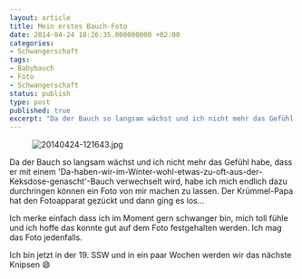 ```yaml
---
layout: article
title: Mein erstes Bauch-Foto
date: 2014-04-24 10:26:35.000000000 +02:00
categories:
- Schwangerschaft
tags:
- Babybauch
- Foto
- Schwangerschaft
status: publish
type: post
published: true
excerpt: "Da der Bauch so langsam wächst und ich nicht mehr das Gefühl habe, dass er mit einem 'Da-haben-wir-im-Winter-wohl-etwas-zu-oft-aus-der-Keksdose-genascht'-Bauch verwechselt wird, habe ich mich endlich dazu durchringen können ein Foto von mir machen zu lassen. Der Krümmel-Papa hat den Fotoapparat gezückt und dann ging es los..."
---
```

<figure>
	<img src="{{ site.url }}/images/20140424-121643.jpg" alt="20140424-121643.jpg" />
</figure>

Da der Bauch so langsam wächst und ich nicht mehr das Gefühl habe, dass er mit einem 'Da-haben-wir-im-Winter-wohl-etwas-zu-oft-aus-der-Keksdose-genascht'-Bauch verwechselt wird, habe ich mich endlich dazu durchringen können ein Foto von mir machen zu lassen. Der Krümmel-Papa hat den Fotoapparat gezückt und dann ging es los...

Ich merke einfach dass ich im Moment gern schwanger bin, mich toll fühle und ich hoffe das konnte gut auf dem Foto festgehalten werden. Ich mag das Foto jedenfalls.

Ich bin jetzt in der 19. SSW und in ein paar Wochen werden wir das nächste Knipsen :smile:

